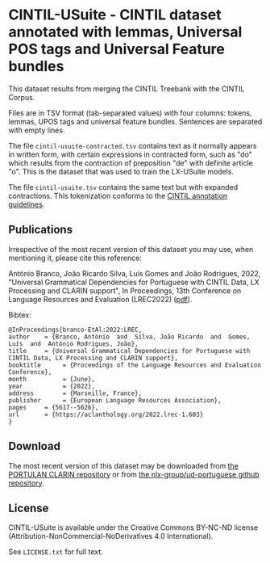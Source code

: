 # CINTIL-USuite - CINTIL dataset annotated with lemmas, Universal POS tags and Universal Feature bundles

This dataset results from merging the CINTIL Treebank with the CINTIL Corpus.

Files are in TSV format (tab-separated values) with four columns: tokens, lemmas, UPOS tags and universal feature bundles.
Sentences are separated with empty lines.

The file `cintil-usuite-contracted.tsv` contains text as it normally appears in written form, with certain expressions in contracted form, such as "do" which results from the contraction of preposition "de" with definite article "o".  This is the dataset that was used to train the LX-USuite models.

The file `cintil-usuite.tsv` contains the same text but with expanded contractions.
This tokenization conforms to the [CINTIL annotation guidelines](http://www.di.fc.ul.pt/~ahb/pubs/2005BarretoBrancoMendesEtAl.pdf).


## Publications

Irrespective of the most recent version of this dataset you may use, when mentioning it, please cite this reference:

António Branco, João Ricardo Silva, Luís Gomes and João Rodrigues, 2022, "Universal Grammatical Dependencies for Portuguese with CINTIL Data, LX Processing and CLARIN support", In Proceedings, 13th Conference on Language Resources and Evaluation (LREC2022) ([pdf](http://www.lrec-conf.org/proceedings/lrec2022/pdf/2022.lrec-1.603.pdf)).

Bibtex:

    @InProceedings{branco-EtAl:2022:LREC,
    author    = {Branco, António  and  Silva, João Ricardo  and  Gomes, Luís  and  António Rodrigues, João},
    title     = {Universal Grammatical Dependencies for Portuguese with CINTIL Data, LX Processing and CLARIN support},
    booktitle      = {Proceedings of the Language Resources and Evaluation Conference},
    month          = {June},
    year           = {2022},
    address        = {Marseille, France},
    publisher      = {European Language Resources Association},
    pages     = {5617--5626},
    url       = {https://aclanthology.org/2022.lrec-1.603}
    }

## Download

The most recent version of this dataset may be downloaded from [the PORTULAN CLARIN repository]() or from [the nlx-group/ud-portuguese github repository](https://github.com/nlx-group/ud-portuguese).



## License

CINTIL-USuite is available under the Creative Commons BY-NC-ND license (Attribution-NonCommercial-NoDerivatives 4.0 International).

See `LICENSE.txt` for full text.
